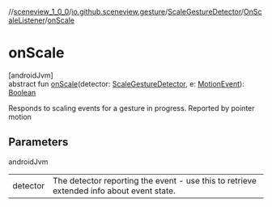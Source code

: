 //[sceneview_1_0_0](../../../../index.md)/[io.github.sceneview.gesture](../../index.md)/[ScaleGestureDetector](../index.md)/[OnScaleListener](index.md)/[onScale](on-scale.md)

# onScale

[androidJvm]\
abstract fun [onScale](on-scale.md)(detector: [ScaleGestureDetector](../index.md), e: [MotionEvent](https://developer.android.com/reference/kotlin/android/view/MotionEvent.html)): [Boolean](https://kotlinlang.org/api/latest/jvm/stdlib/kotlin/-boolean/index.html)

Responds to scaling events for a gesture in progress. Reported by pointer motion

## Parameters

androidJvm

| | |
|---|---|
| detector | The detector reporting the event - use this to retrieve extended info about event state. |
